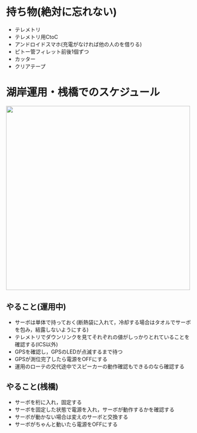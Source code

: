 # 持ち物(絶対に忘れない)
- テレメトリ
- テレメトリ用CtoC
- アンドロイドスマホ(充電がなければ他の人のを借りる)
- ピトー管フィレット前後1個ずつ
- カッター
- クリアテープ

# 湖岸運用・桟橋でのスケジュール
<img src ="https://github.com/user-attachments/assets/1d735cab-580c-4f90-ba1e-40f9eefd10bd" width ="500">

## やること(運用中)
- サーボは単体で持っておく(断熱袋に入れて，冷却する場合はタオルでサーボを包み，結露しないようにする)
- テレメトリでダウンリンクを見てそれぞれの値がしっかりとれていることを確認する(ICS以外)
- GPSを確認し，GPSのLEDが点滅するまで待つ
- GPSが測位完了したら電源をOFFにする
- 運用のローテの交代途中でスピーカーの動作確認もできるのなら確認する

## やること(桟橋)
- サーボを桁に入れ，固定する
- サーボを固定した状態で電源を入れ，サーボが動作するかを確認する
- サーボが動かない場合は変えのサーボと交換する
- サーボがちゃんと動いたら電源をOFFにする


